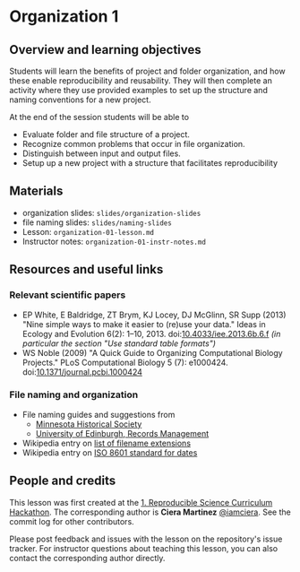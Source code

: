 # Organization 1

## Overview and learning objectives

Students will learn the benefits of project and folder organization,
and how these enable reproducibility and reusability. They will then
complete an activity where they use provided examples to set up the structure and naming conventions for a new project.

At the end of the session students will be able to

- Evaluate folder and file structure of a project.
- Recognize common problems that occur in file organization.
- Distinguish between input and output files.
- Setup up a new project with a structure that facilitates reproducibility

## Materials

  * organization slides: `slides/organization-slides`
  * file naming slides: `slides/naming-slides`
  * Lesson: `organization-01-lesson.md`
  * Instructor notes: `organization-01-instr-notes.md`

## Resources and useful links

### Relevant scientific papers

- EP White, E Baldridge, ZT Brym, KJ Locey, DJ McGlinn, SR
  Supp (2013) "Nine simple ways to make it easier to (re)use your
  data." Ideas in Ecology and Evolution 6(2):
  1–10, 2013. doi:[10.4033/iee.2013.6b.6.f] _(in particular the
  section "Use standard table formats")_
- WS Noble (2009) "A Quick Guide to Organizing
  Computational Biology Projects." PLoS Computational Biology 5 (7):
  e1000424. doi:[10.1371/journal.pcbi.1000424]

### File naming and organization

- File naming guides and suggestions from
    - [Minnesota Historical Society](http://www.mnhs.org/preserve/records/electronicrecords/erfnaming.php)
    - [University of Edinburgh, Records Management](http://www.recordsmanagement.ed.ac.uk/InfoStaff/RMstaff/RMprojects/PP/FileNameRules/Rules.htm)
- Wikipedia entry on [list of filename extensions]
- Wikipedia entry on [ISO 8601 standard for dates]

## People and credits

This lesson was first created at the [1. Reproducible Science Curriculum Hackathon]. The corresponding author is **Ciera Martinez** [@iamciera]. See the commit log for other contributors.

Please post feedback and issues with the lesson on the repository's issue tracker. For instructor questions about teaching this lesson, you can also contact the corresponding author directly.

[@iamciera]: http://github.com/iamciera
[List of filename extensions]: http://en.wikipedia.org/wiki/List_of_file_formats
[ISO 8601 standard for dates]: http://en.wikipedia.org/wiki/ISO_8601
[Good practice guidance on releasing statistics in spreadsheets]: https://gss.civilservice.gov.uk/wp-content/uploads/2012/12/Releasing-statistics-in-spreadsheets-Good-practice-guidance.pdf
[10.4033/iee.2013.6b.6.f]: https://doi.org/10.4033/iee.2013.6b.6.f
[10.1371/journal.pcbi.1000424]: https://doi.org/10.1371/journal.pcbi.1000424
[CC Zero]: https://creativecommons.org/publicdomain/zero/1.0/
[1. Reproducible Science Curriculum Hackathon]: https://github.com/Reproducible-Science-Curriculum/Reproducible-Science-Hackathon-Dec-08-2014
